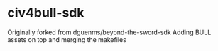 # civ4bull-sdk
Originally forked from dguenms/beyond-the-sword-sdk
Adding BULL assets on top and merging the makefiles
